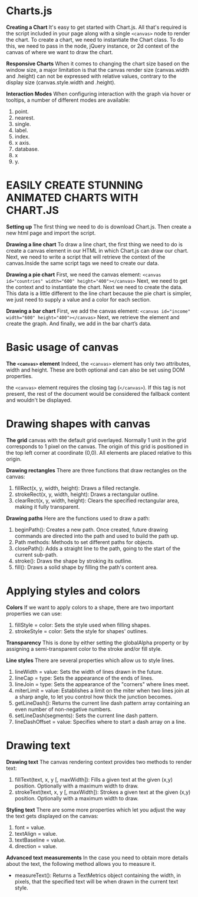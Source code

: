 # Charts.js
**Creating a Chart**
It's easy to get started with Chart.js. All that's required is the script included in your page along with a single `<canvas>` node to render the chart.
To create a chart, we need to instantiate the Chart class. To do this, we need to pass in the node, jQuery instance, or 2d context of the canvas of where we want to draw the chart.

**Responsive Charts**
When it comes to changing the chart size based on the window size, a major limitation is that the canvas render size (canvas.width and .height) can not be expressed with relative values, contrary to the display size (canvas.style.width and .height).

**Interaction Modes**
When configuring interaction with the graph via hover or tooltips, a number of different modes are available:
1. point.
2. nearest.
3. single.
4. label.
5. index.
6. x axis.
7. database.
8. x
9. y.


# EASILY CREATE STUNNING ANIMATED CHARTS WITH CHART.JS
**Setting up**
The first thing we need to do is download Chart.js. Then create a new html page and import the script.

**Drawing a line chart**
To draw a line chart, the first thing we need to do is create a canvas element in our HTML in which Chart.js can draw our chart. Next, we need to write a script that will retrieve the context of the canvas.Inside the same script tags we need to create our data.

**Drawing a pie chart**
First, we need the canvas element:
`<canvas id="countries" width="600" height="400"></canvas>`
Next, we need to get the context and to instantiate the chart. Next we need to create the data. This data is a little different to the line chart because the pie chart is simpler, we just need to supply a value and a color for each section.

**Drawing a bar chart**
First, we add the canvas element:
`<canvas id="income" width="600" height="400"></canvas>`
Next, we retrieve the element and create the graph. And finally, we add in the bar chart’s data.



# Basic usage of canvas
**The `<canvas>` element**
Indeed, the `<canvas>` element has only two attributes, width and height. These are both optional and can also be set using DOM properties.

the `<canvas>` element requires the closing tag (`</canvas>`). If this tag is not present, the rest of the document would be considered the fallback content and wouldn't be displayed.


# Drawing shapes with canvas
**The grid**
canvas with the default grid overlayed. Normally 1 unit in the grid corresponds to 1 pixel on the canvas. The origin of this grid is positioned in the top left corner at coordinate (0,0). All elements are placed relative to this origin.

**Drawing rectangles**
There are three functions that draw rectangles on the canvas:
1. fillRect(x, y, width, height): Draws a filled rectangle.
2. strokeRect(x, y, width, height): Draws a rectangular outline.
3. clearRect(x, y, width, height): Clears the specified rectangular area, making it fully transparent.

**Drawing paths**
Here are the functions used to draw a path:

1. beginPath(): Creates a new path. Once created, future drawing commands are directed into the path and used to build the path up.
2. Path methods: Methods to set different paths for objects.
3. closePath(): Adds a straight line to the path, going to the start of the current sub-path.
4. stroke(): Draws the shape by stroking its outline.
5. fill(): Draws a solid shape by filling the path's content area.


# Applying styles and colors
**Colors**
If we want to apply colors to a shape, there are two important properties we can use: 

1. fillStyle = color: Sets the style used when filling shapes.
2. strokeStyle = color: Sets the style for shapes' outlines.

**Transparency**
This is done by either setting the globalAlpha property or by assigning a semi-transparent color to the stroke and/or fill style.

**Line styles**
There are several properties which allow us to style lines.

1. lineWidth = value: Sets the width of lines drawn in the future.
2. lineCap = type: Sets the appearance of the ends of lines.
3. lineJoin = type: Sets the appearance of the "corners" where lines meet.
4. miterLimit = value: Establishes a limit on the miter when two lines join at a sharp angle, to let you control how thick the junction becomes.
5. getLineDash(): Returns the current line dash pattern array containing an even number of non-negative numbers.
6. setLineDash(segments): Sets the current line dash pattern.
7. lineDashOffset = value: Specifies where to start a dash array on a line.


# Drawing text
**Drawing text**
The canvas rendering context provides two methods to render text:

1. fillText(text, x, y [, maxWidth]): Fills a given text at the given (x,y) position. Optionally with a maximum width to draw.
2. strokeText(text, x, y [, maxWidth]): Strokes a given text at the given (x,y) position. Optionally with a maximum width to draw.

**Styling text**
There are some more properties which let you adjust the way the text gets displayed on the canvas:

1. font = value.
2. textAlign = value.
3. textBaseline = value.
4. direction = value.

**Advanced text measurements**
In the case you need to obtain more details about the text, the following method allows you to measure it.

- measureText(): 
Returns a TextMetrics object containing the width, in pixels, that the specified text will be when drawn in the current text style.
